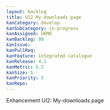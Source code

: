 ```yaml
---
layout: backlog
title: UI2 My-downloads page
kanCategory: develop
kanSubCategory: in-progress
kanAssigned: UKMO
kanBacklog: 80
kanIssue:
kanPullReq:
kanFeature: Integrated catalogue
kanRelease: 4.1
kanMetric: 5.2
kanSize: 5
kanPriority: 5
kanRepo:
---
```

Enhancement UI2: My-downloads page
